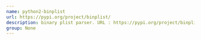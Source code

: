 ```yaml
---
name: python2-binplist
url: https://pypi.org/project/binplist/
description: binary plist parser. URL : https://pypi.org/project/binplist/ Groups : None
group: None
---
```


